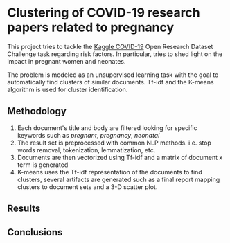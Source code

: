 # Clustering of COVID-19 research papers related to pregnancy

This project tries to tackle the [Kaggle COVID-19](https://www.kaggle.com/allen-institute-for-ai/CORD-19-research-challenge/tasks?taskId=558) Open Research Dataset Challenge task regarding risk factors. In particular, tries to shed light on the impact in pregnant women and neonates.

The problem is modeled as an unsupervised learning task with the goal to automatically find clusters of similar documents. Tf-idf and the K-means algorithm is used for cluster identification.

## Methodology
1. Each document's title and body are filtered looking for specific keywords such as *pregnant*, *pregnancy*, *neonatal*
2. The result set is preprocessed with common NLP methods. i.e. stop words removal, tokenization, lemmatization, etc.
3. Documents are then vectorized using Tf-idf and a matrix of document x term is generated
4. K-means uses the Tf-idf representation of the documents to find clusters, several artifacts are generated such as a final report mapping clusters to document sets and a 3-D scatter plot.

## Results


## Conclusions





